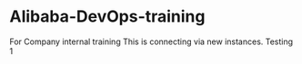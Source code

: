 # Alibaba-DevOps-training
For Company internal training
This is connecting via new instances.
Testing 1
